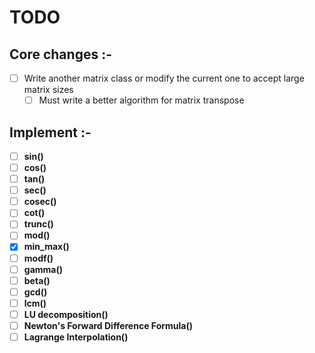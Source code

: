 # TODO

## Core changes :-

- [ ] Write another matrix class or modify the current one to accept large matrix sizes
  - [ ] Must write a better algorithm for matrix transpose

## Implement :-

- [ ] **sin()**
- [ ] **cos()**
- [ ] **tan()**
- [ ] **sec()**
- [ ] **cosec()**
- [ ] **cot()**
- [ ] **trunc()**
- [ ] **mod()**
- [x] **min_max()**
- [ ] **modf()**
- [ ] **gamma()**
- [ ] **beta()**
- [ ] **gcd()**
- [ ] **lcm()**
- [ ] **LU decomposition()**
- [ ] **Newton's Forward Difference Formula()**
- [ ] **Lagrange Interpolation()**
